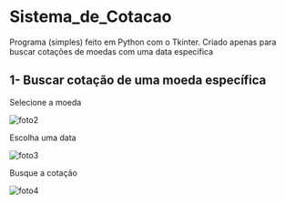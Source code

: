 # Sistema_de_Cotacao
 Programa (simples) feito em Python com o Tkinter. Criado apenas para buscar cotações de moedas com uma data específica
 
 
 ## 1- Buscar cotação de uma moeda específica
 
 
  Selecione a moeda
  
  ![foto2](https://user-images.githubusercontent.com/99151447/156863451-2877998b-292b-4484-9ce3-185ed5e16067.png)
  
  
  
  
  
  Escolha uma data
    
![foto3](https://user-images.githubusercontent.com/99151447/156863518-40f741c8-0d07-4c2c-8538-3f001e3388d9.png)

  
  Busque a cotação
  
  ![foto4](https://user-images.githubusercontent.com/99151447/156864224-52f06aa6-047a-438b-a409-2a98c7ac6fdb.PNG)
